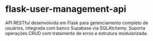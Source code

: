 # flask-user-management-api
API RESTful desenvolvida em Flask para gerenciamento completo de usuários, integrada com banco Supabase via SQLAlchemy. Suporta operações CRUD com tratamento de erros e estrutura modularizada.
